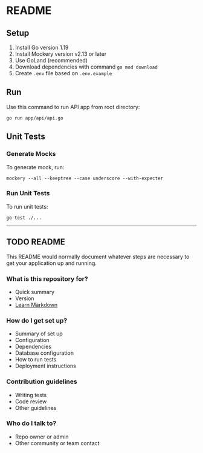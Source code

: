 # README #

## Setup

1. Install Go version 1.19
2. Install Mockery version v2.13 or later
3. Use GoLand (recommended)
4. Download dependencies with command `go mod download`
4. Create `.env` file based on `.env.example`

## Run

Use this command to run API app from root directory:

```shell
go run app/api/api.go
```

## Unit Tests

### Generate Mocks

To generate mock, run:

```shell
mockery --all --keeptree --case underscore --with-expecter
```

### Run Unit Tests

To run unit tests:
```shell
go test ./...
```

---

## TODO README

This README would normally document whatever steps are necessary to get your application up and running.

### What is this repository for? ###

* Quick summary
* Version
* [Learn Markdown](https://bitbucket.org/tutorials/markdowndemo)

### How do I get set up? ###

* Summary of set up
* Configuration
* Dependencies
* Database configuration
* How to run tests
* Deployment instructions

### Contribution guidelines ###

* Writing tests
* Code review
* Other guidelines

### Who do I talk to? ###

* Repo owner or admin
* Other community or team contact